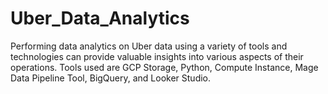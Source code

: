 # Uber_Data_Analytics
Performing data analytics on Uber data using a variety of tools and technologies can provide valuable insights into various aspects of their operations. Tools used are GCP Storage, Python, Compute Instance, Mage Data Pipeline Tool, BigQuery, and Looker Studio.
